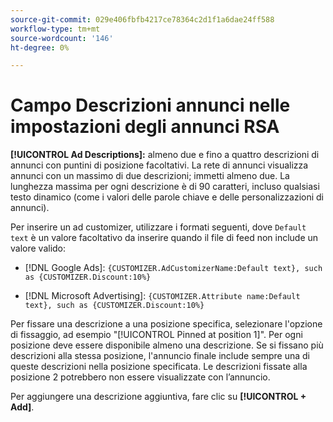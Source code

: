 ```yaml
---
source-git-commit: 029e406fbfb4217ce78364c2d1f1a6dae24ff588
workflow-type: tm+mt
source-wordcount: '146'
ht-degree: 0%

---
```

# Campo Descrizioni annunci nelle impostazioni degli annunci RSA

**[!UICONTROL Ad Descriptions]:** almeno due e fino a quattro descrizioni di annunci con puntini di posizione facoltativi. La rete di annunci visualizza annunci con un massimo di due descrizioni; immetti almeno due. La lunghezza massima per ogni descrizione è di 90 caratteri, incluso qualsiasi testo dinamico (come i valori delle parole chiave e delle personalizzazioni di annunci).

Per inserire un ad customizer, utilizzare i formati seguenti, dove `Default text` è un valore facoltativo da inserire quando il file di feed non include un valore valido:

* [!DNL Google Ads]: `{CUSTOMIZER.AdCustomizerName:Default text}, such as {CUSTOMIZER.Discount:10%}`

* [!DNL Microsoft Advertising]: `{CUSTOMIZER.Attribute name:Default text}, such as {CUSTOMIZER.Discount:10%}`

Per fissare una descrizione a una posizione specifica, selezionare l&#39;opzione di fissaggio, ad esempio &quot;[!UICONTROL Pinned at position 1]&quot;. Per ogni posizione deve essere disponibile almeno una descrizione. Se si fissano più descrizioni alla stessa posizione, l&#39;annuncio finale include sempre una di queste descrizioni nella posizione specificata. Le descrizioni fissate alla posizione 2 potrebbero non essere visualizzate con l’annuncio.

Per aggiungere una descrizione aggiuntiva, fare clic su **[!UICONTROL + Add]**.
